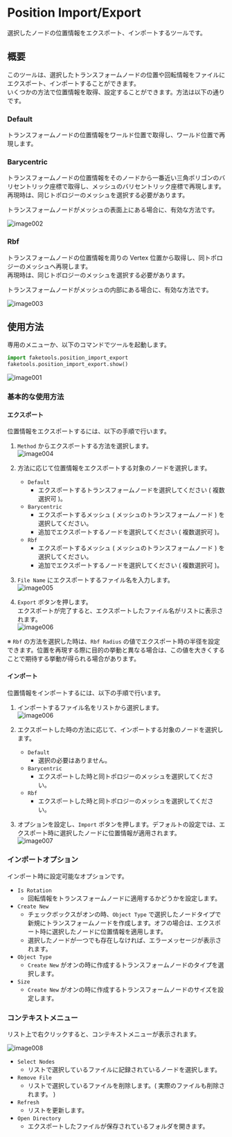# Position Import/Export

選択したノードの位置情報をエクスポート、インポートするツールです。

## 概要

このツールは、選択したトランスフォームノードの位置や回転情報をファイルにエクスポート、インポートすることができます。  
いくつかの方法で位置情報を取得、設定することができます。方法は以下の通りです。

### Default

トランスフォームノードの位置情報をワールド位置で取得し、ワールド位置で再現します。

### Barycentric

トランスフォームノードの位置情報をそのノードから一番近い三角ポリゴンのバリセントリック座標で取得し、メッシュのバリセントリック座標で再現します。  
再現時は、同じトポロジーのメッシュを選択する必要があります。

トランスフォームノードがメッシュの表面上にある場合に、有効な方法です。

![image002](images/position_import_export/image002.png) 

### Rbf

トランスフォームノードの位置情報を周りの Vertex 位置から取得し、同トポロジーのメッシュへ再現します。  
再現時は、同じトポロジーのメッシュを選択する必要があります。

トランスフォームノードがメッシュの内部にある場合に、有効な方法です。

![image003](images/position_import_export/image003.png) 

## 使用方法

専用のメニューか、以下のコマンドでツールを起動します。

```python
import faketools.position_import_export
faketools.position_import_export.show()
```

![image001](images/position_import_export/image001.png)

### 基本的な使用方法

#### エクスポート

位置情報をエクスポートするには、以下の手順で行います。

1. `Method` からエクスポートする方法を選択します。  
  ![image004](images/position_import_export/image004.png)

1. 方法に応じて位置情報をエクスポートする対象のノードを選択します。  

     - `Default`  
       - エクスポートするトランスフォームノードを選択してください ( 複数選択可 )。
     - `Barycentric`  
       - エクスポートするメッシュ ( メッシュのトランスフォームノード ) を選択してください。
       - 追加でエクスポートするノードを選択してください ( 複数選択可 )。
     - `Rbf`  
       - エクスポートするメッシュ ( メッシュのトランスフォームノード ) を選択してください。
        - 追加でエクスポートするノードを選択してください ( 複数選択可 )。
    
2. `File Name` にエクスポートするファイル名を入力します。  
  ![image005](images/position_import_export/image005.png)

1. `Export` ボタンを押します。  
  エクスポートが完了すると、エクスポートしたファイル名がリストに表示されます。  
  ![image006](images/position_import_export/image006.png)

※ `Rbf` の方法を選択した時は、`Rbf Radius` の値でエクスポート時の半径を設定できます。位置を再現する際に目的の挙動と異なる場合は、この値を大きくすることで期待する挙動が得られる場合があります。

#### インポート

位置情報をインポートするには、以下の手順で行います。

1. インポートするファイル名をリストから選択します。  
  ![image006](images/position_import_export/image006.png)

2. エクスポートした時の方法に応じて、インポートする対象のノードを選択します。  
     - `Default`  
       - 選択の必要はありません。
     - `Barycentric`  
       - エクスポートした時と同トポロジーのメッシュを選択してください。
     - `Rbf`  
        - エクスポートした時と同トポロジーのメッシュを選択してください。

3. オプションを設定し、`Import` ボタンを押します。デフォルトの設定では、エクスポート時に選択したノードに位置情報が適用されます。  
  ![image007](images/position_import_export/image007.png)

### インポートオプション

インポート時に設定可能なオプションです。

- `Is Rotation`  
  - 回転情報をトランスフォームノードに適用するかどうかを設定します。
- `Create New`  
  - チェックボックスがオンの時、`Object Type` で選択したノードタイプで新規にトランスフォームノードを作成します。オフの場合は、エクスポート時に選択したノードに位置情報を適用します。
  - 選択したノードが一つでも存在しなければ、エラーメッセージが表示されます。
- `Object Type`  
  - `Create New` がオンの時に作成するトランスフォームノードのタイプを選択します。
- `Size`  
  - `Create New` がオンの時に作成するトランスフォームノードのサイズを設定します。
  
### コンテキストメニュー

リスト上で右クリックすると、コンテキストメニューが表示されます。

![image008](images/position_import_export/image008.png)

- `Select Nodes`  
  - リストで選択しているファイルに記録されているノードを選択します。
- `Remove File`  
  - リストで選択しているファイルを削除します。( 実際のファイルも削除されます。 )
- `Refresh`  
  - リストを更新します。
- `Open Directory`  
  - エクスポートしたファイルが保存されているフォルダを開きます。
